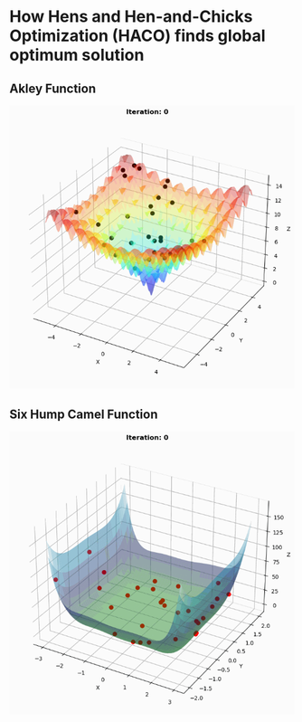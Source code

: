 # How Hens and Hen-and-Chicks Optimization (HACO) finds global optimum solution

## Akley Function
![Akley function](animation/Akley_function.gif)

## Six Hump Camel Function
![camel function](animation/Six_hump_camel_function.gif)
